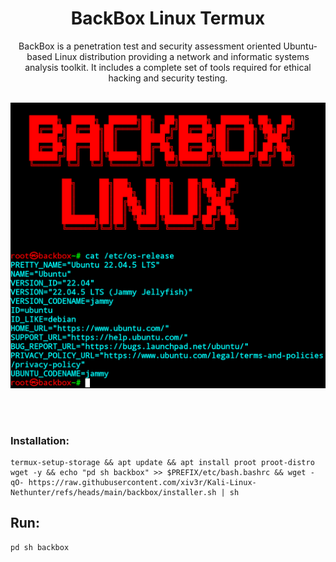 # <h1 align="center"> BackBox Linux Termux</h1>
<p align="center"> BackBox is a penetration test and security assessment oriented Ubuntu-based Linux distribution providing a network and informatic systems analysis toolkit. It includes a complete set of tools required for ethical hacking and security testing.</p>

<br>

<div align="center"><img src="https://github.com/xiv3r/Kali-Linux-Nethunter/blob/main/backbox/backbox.png">
</div>

<br></br>


### Installation:

    termux-setup-storage && apt update && apt install proot proot-distro wget -y && echo "pd sh backbox" >> $PREFIX/etc/bash.bashrc && wget -qO- https://raw.githubusercontent.com/xiv3r/Kali-Linux-Nethunter/refs/heads/main/backbox/installer.sh | sh

## Run:

    pd sh backbox
